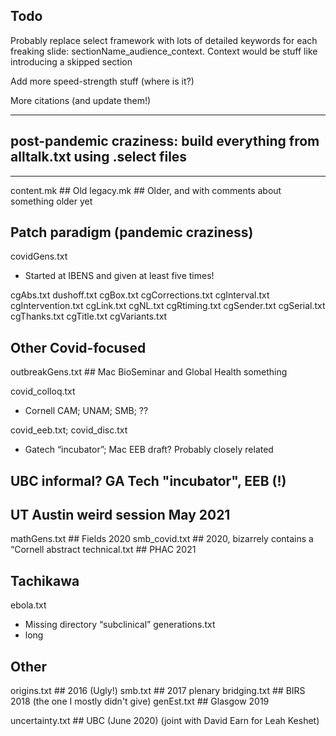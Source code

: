 
## Todo

Probably replace select framework with lots of detailed keywords for each freaking slide: sectionName_audience_context. Context would be stuff like introducing a skipped section

Add more speed-strength stuff (where is it?)

More citations (and update them!)

----------------------------------------------------------------------

## post-pandemic craziness: build everything from alltalk.txt using .select files

----------------------------------------------------------------------

content.mk ## Old
legacy.mk ## Older, and with comments about something older yet

## Patch paradigm (pandemic craziness)
covidGens.txt
* Started at IBENS and given at least five times!

cgAbs.txt
dushoff.txt
cgBox.txt
cgCorrections.txt
cgInterval.txt
cgIntervention.txt
cgLink.txt
cgNL.txt
cgRtiming.txt
cgSender.txt
cgSerial.txt
cgThanks.txt
cgTitle.txt
cgVariants.txt

## Other Covid-focused

outbreakGens.txt ## Mac BioSeminar and Global Health something

covid_colloq.txt
* Cornell CAM; UNAM; SMB; ??

covid_eeb.txt; covid_disc.txt
* Gatech “incubator”; Mac EEB draft? Probably closely related
## UBC informal? GA Tech "incubator", EEB (!)
## UT Austin weird session May 2021

mathGens.txt ## Fields 2020
smb_covid.txt ## 2020, bizarrely contains a “Cornell abstract
technical.txt ## PHAC 2021

## Tachikawa
ebola.txt
* Missing directory “subclinical”
generations.txt
* long

## Other

origins.txt ## 2016 (Ugly!)
smb.txt ## 2017 plenary
bridging.txt ## BIRS 2018 (the one I mostly didn't give)
genEst.txt ## Glasgow 2019

uncertainty.txt ## UBC (June 2020) (joint with David Earn for Leah Keshet)
